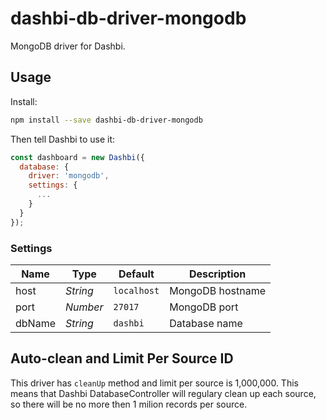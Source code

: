 # dashbi-db-driver-mongodb

MongoDB driver for Dashbi.

## Usage

Install:

```sh
npm install --save dashbi-db-driver-mongodb
```

Then tell Dashbi to use it:

```js
const dashboard = new Dashbi({
  database: {
    driver: 'mongodb',
    settings: {
      ...
    }
  }
});
```

### Settings

Name | Type | Default | Description
--- | --- | --- | ---
host | *String* | `localhost` | MongoDB hostname
port | *Number* | `27017` | MongoDB port
dbName | *String* | `dashbi` | Database name

## Auto-clean and Limit Per Source ID

This driver has `cleanUp` method and limit per source is 1,000,000.
This means that Dashbi DatabaseController will regulary clean up each source, so there will be no more then 1 milion records per source.
